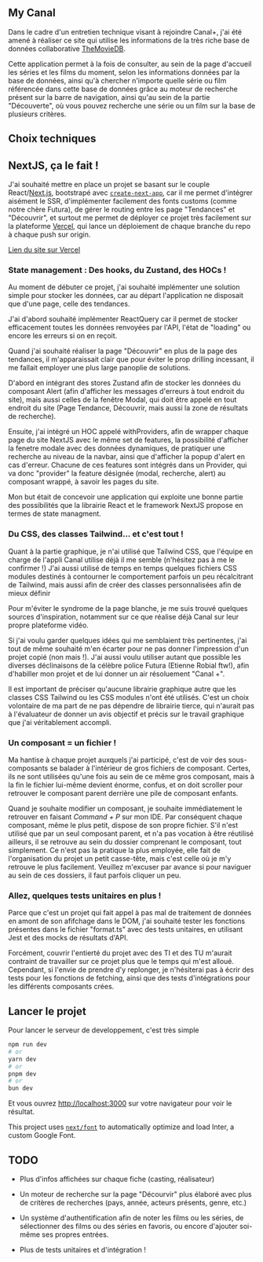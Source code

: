 ## My Canal

Dans le cadre d'un entretien technique visant à rejoindre Canal+, j'ai été amené à réaliser ce site qui utilise les informations de la très riche base de données collaborative [TheMovieDB](https://developer.themoviedb.org/docs/getting-started).

Cette application permet à la fois de consulter, au sein de la page d'accueil les séries et les films du moment, selon les informations données par la base de données, ainsi qu'à chercher n'importe quelle série ou film référencée dans cette base de données grâce au moteur de recherche présent sur la barre de navigation, ainsi qu'au sein de la partie "Découverte", où vous pouvez recherche une série ou un film sur la base de plusieurs critères.

## Choix techniques

## NextJS, ça le fait !

J'ai souhaité mettre en place un projet se basant sur le couple React/[Next.js](https://nextjs.org/), bootstrapé avec [`create-next-app`](https://github.com/vercel/next.js/tree/canary/packages/create-next-app), car il me permet d'intégrer aisément le SSR, d'implémenter facilement des fonts customs (comme notre chère Futura), de gérer le routing entre les page "Tendances" et "Découvrir", et surtout me permet de déployer ce projet très facilement sur la plateforme [Vercel](https://vercel.com/new?utm_medium=default-template&filter=next.js&utm_source=create-next-app&utm_campaign=create-next-app-readme), qui lance un déploiement de chaque branche du repo à chaque push sur origin.

[Lien du site sur Vercel](https://my-canal.vercel.app/)

### State management : Des hooks, du Zustand, des HOCs !

Au moment de débuter ce projet, j'ai souhaité implémenter une solution simple pour stocker les données, car au départ l'application ne disposait que d'une page, celle des tendances.

J'ai d'abord souhaité implémenter ReactQuery car il permet de stocker efficacement toutes les données renvoyées par l'API, l'état de "loading" ou encore les erreurs si on en reçoit.

Quand j'ai souhaité réaliser la page "Découvrir" en plus de la page des tendances, il m'apparaissait clair que pour éviter le prop drilling incessant, il me fallait employer une plus large panoplie de solutions.

D'abord en intégrant des stores Zustand afin de stocker les données du composant Alert (afin d'afficher les messages d'erreurs à tout endroit du site), mais aussi celles de la fenêtre Modal, qui doit être appelé en tout endroit du site (Page Tendance, Découvrir, mais aussi la zone de résultats de recherche).

Ensuite, j'ai intégré un HOC appelé withProviders, afin de wrapper chaque page du site NextJS avec le même set de features, la possibilité d'afficher la fenetre modale avec des données dynamiques, de pratiquer une recherche au niveau de la navbar, ainsi que d'afficher la popup d'alert en cas d'erreur. Chacune de ces features sont intégrés dans un Provider, qui va donc "provider" la feature désignée (modal, recherche, alert) au composant wrappé, à savoir les pages du site.

Mon but était de concevoir une application qui exploite une bonne partie des possibilités que la librairie React et le framework NextJS propose en termes de state managment.

### Du CSS, des classes Tailwind... et c'est tout !

Quant à la partie graphique, je n'ai utilisé que Tailwind CSS, que l'équipe en charge de l'appli Canal utilise déjà il me semble (n'hésitez pas à me le confirmer !)
J'ai aussi utilisé de temps en temps quelques fichiers CSS modules destinés à contourner le comportement parfois un peu récalcitrant de Tailwind, mais aussi afin de créer des classes personnalisées afin de mieux définir

Pour m'éviter le syndrome de la page blanche, je me suis trouvé quelques sources d'inspiration, notamment sur ce que réalise déjà Canal sur leur propre plateforme vidéo.

Si j'ai voulu garder quelques idées qui me semblaient très pertinentes, j'ai tout de même souhaité m'en écarter pour ne pas donner l'impression d'un projet copié (non mais !). J'ai aussi voulu utiliser autant que possible les diverses déclinaisons de la célèbre police Futura (Etienne Robial ftw!), afin d'habiller mon projet et de lui donner un air résoluement "Canal +".

Il est important de préciser qu'aucune librairie graphique autre que les classes CSS Tailwind ou les CSS modules n'ont été utilisés. C'est un choix volontaire de ma part de ne pas dépendre de librairie tierce, qui n'aurait pas à l'évaluateur de donner un avis objectif et précis sur le travail graphique que j'ai véritablement accompli.

### Un composant = un fichier !

Ma hantise à chaque projet auxquels j'ai participé, c'est de voir des sous-composants se balader à l'intérieur de gros fichiers de composant. Certes, ils ne sont utilisées qu'une fois au sein de ce même gros composant, mais à la fin le fichier lui-même devient énorme, confus, et on doit scroller pour retrouver le composant parent derrière une pile de composant enfants.

Quand je souhaite modifier un composant, je souhaite immédiatement le retrouver en faisant _Command + P_ sur mon IDE. Par conséquent chaque composant, même le plus petit, dispose de son propre fichier. S'il n'est utilisé que par un seul composant parent, et n'a pas vocation à être réutilisé ailleurs, il se retrouve au sein du dossier comprenant le composant, tout simplement. Ce n'est pas la pratique la plus employée, elle fait de l'organisation du projet un petit casse-tête, mais c'est celle où je m'y retrouve le plus facilement. Veuillez m'excuser par avance si pour naviguer au sein de ces dossiers, il faut parfois cliquer un peu.

### Allez, quelques tests unitaires en plus !

Parce que c'est un projet qui fait appel à pas mal de traitement de données en amont de son afifchage dans le DOM, j'ai souhaité tester les fonctions présentes dans le fichier "format.ts" avec des tests unitaires, en utilisant Jest et des mocks de résultats d'API.

Forcément, couvrir l'entierté du projet avec des TI et des TU m'aurait contraint de travailler sur ce projet plus que le temps qui m'est alloué. Cependant, si l'envie de prendre d'y replonger, je n'hésiterai pas à écrir des tests pour les fonctions de fetching, ainsi que des tests d'intégrations pour les différents composants crées.

## Lancer le projet

Pour lancer le serveur de developpement, c'est très simple

```bash
npm run dev
# or
yarn dev
# or
pnpm dev
# or
bun dev
```

Et vous ouvrez [http://localhost:3000](http://localhost:3000) sur votre navigateur pour voir le résultat.

This project uses [`next/font`](https://nextjs.org/docs/basic-features/font-optimization) to automatically optimize and load Inter, a custom Google Font.

## TODO

- Plus d'infos affichées sur chaque fiche (casting, réalisateur)

- Un moteur de recherche sur la page "Décourvir" plus élaboré avec plus de critères de recherches (pays, année, acteurs présents, genre, etc.)

- Un système d'authentification afin de noter les films ou les séries, de sélectionner des films ou des séries en favoris, ou encore d'ajouter soi-même ses propres entrées.

- Plus de tests unitaires et d'intégration !
